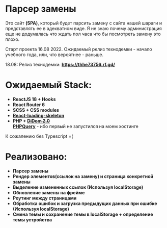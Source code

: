 # Парсер замены

Это сайт **(SPA)**, который будет парсить замену с сайта нашей шараги и представлять ее в адекватном виде.
Я не знаю почему администрация еще не додумалась что ждать пол часа что бы посмотреть замену это плохо.

Старт проекта 16.08 2022.
Ожидаемый релиз технодемки - начало учебного года, или, что вероятнее - раньше.

18.08: Релиз технодемки: **https://thhe73756.rf.gd/**

# Ожидаемый Stack:

- **ReactJS 18 + Hooks**
- **React Router 6**
- **SCSS + CSS modules**
- **[React-loading-skeleton](https://github.com/dvtng/react-loading-skeleton)**
- **PHP + ~~[DiDom 2.0](https://github.com/Imangazaliev/DiDOM)~~ </br>[PHPQuery](https://code.google.com/archive/p/phpquery/downloads)** - ибо первый не запустился на моем хостинге

К сожалению без Typescript =(

# Реализовано:

- **Парсер замены**
- **Рендер элементов(ссылок на замену) и страница конкретной замены**
- **Выделение измененных ссылок (Используя localStorage)**
- **Обновление замены на фрейме**
- **Роутинг между страницами**
- **Обработка ошибок и загрузка предыдущих данных при ошибке (Используя localStorage)**
- **Смена темы и сохранение темы в localStorage + определение темы устройства**
